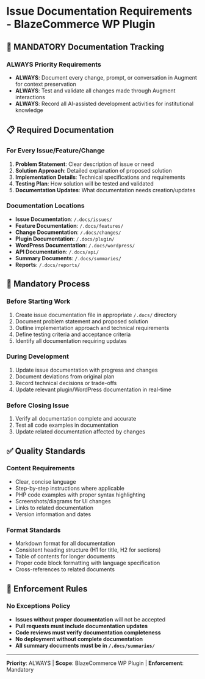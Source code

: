 # Issue Documentation Requirements - BlazeCommerce WP Plugin

## 🚨 MANDATORY Documentation Tracking

### ALWAYS Priority Requirements
- **ALWAYS**: Document every change, prompt, or conversation in Augment for context preservation
- **ALWAYS**: Test and validate all changes made through Augment interactions
- **ALWAYS**: Record all AI-assisted development activities for institutional knowledge

## 📋 Required Documentation

### For Every Issue/Feature/Change
1. **Problem Statement**: Clear description of issue or need
2. **Solution Approach**: Detailed explanation of proposed solution
3. **Implementation Details**: Technical specifications and requirements
4. **Testing Plan**: How solution will be tested and validated
5. **Documentation Updates**: What documentation needs creation/updates

### Documentation Locations
- **Issue Documentation**: `/.docs/issues/`
- **Feature Documentation**: `/.docs/features/`
- **Change Documentation**: `/.docs/changes/`
- **Plugin Documentation**: `/.docs/plugin/`
- **WordPress Documentation**: `/.docs/wordpress/`
- **API Documentation**: `/.docs/api/`
- **Summary Documents**: `/.docs/summaries/`
- **Reports**: `/.docs/reports/`

## 🔄 Mandatory Process

### Before Starting Work
1. Create issue documentation file in appropriate `/.docs/` directory
2. Document problem statement and proposed solution
3. Outline implementation approach and technical requirements
4. Define testing criteria and acceptance criteria
5. Identify all documentation requiring updates

### During Development
1. Update issue documentation with progress and changes
2. Document deviations from original plan
3. Record technical decisions or trade-offs
4. Update relevant plugin/WordPress documentation in real-time

### Before Closing Issue
1. Verify all documentation complete and accurate
2. Test all code examples in documentation
3. Update related documentation affected by changes
## ✅ Quality Standards

### Content Requirements
- Clear, concise language
- Step-by-step instructions where applicable
- PHP code examples with proper syntax highlighting
- Screenshots/diagrams for UI changes
- Links to related documentation
- Version information and dates

### Format Standards
- Markdown format for all documentation
- Consistent heading structure (H1 for title, H2 for sections)
- Table of contents for longer documents
- Proper code block formatting with language specification
- Cross-references to related documents

## 🚫 Enforcement Rules

### No Exceptions Policy
- **Issues without proper documentation** will not be accepted
- **Pull requests must include documentation updates**
- **Code reviews must verify documentation completeness**
- **No deployment without complete documentation**
- **All summary documents must be in `/.docs/summaries/`**

---
**Priority**: ALWAYS | **Scope**: BlazeCommerce WP Plugin | **Enforcement**: Mandatory
